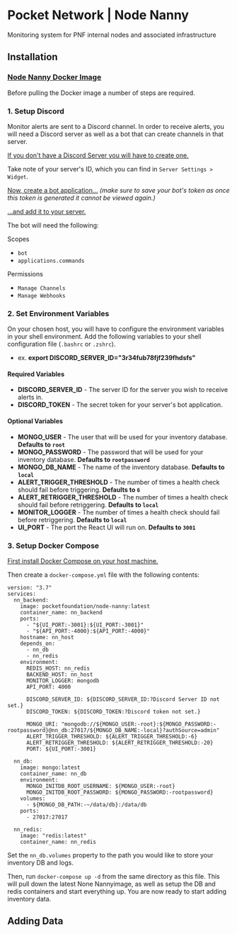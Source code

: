 # Pocket Network | Node Nanny

Monitoring system for PNF internal nodes and associated infrastructure

## Installation

### [Node Nanny Docker Image](https://hub.docker.com/repository/docker/pocketfoundation/node-nanny)

Before pulling the Docker image a number of steps are required.

### 1. Setup Discord

Monitor alerts are sent to a Discord channel. In order to receive alerts, you will need a Discord server as well as a bot that can create channels in that server.

[If you don't have a Discord Server you will have to create one.](https://support.discord.com/hc/en-us/articles/204849977-How-do-I-create-a-server-)

Take note of your server's ID, which you can find in `Server Settings > Widget`.

[Now, create a bot application...](https://discordjs.guide/preparations/setting-up-a-bot-application.html#creating-your-bot) _(make sure to save your bot's token as once this token is generated it cannot be viewed again.)_

[...and add it to your server.](https://discordjs.guide/preparations/adding-your-bot-to-servers.html#bot-invite-links)

The bot will need the following:

Scopes

- `bot`
- `applications.commands`

Permissions

- `Manage Channels`
- `Manage Webhooks`

### 2. Set Environment Variables

On your chosen host, you will have to configure the environment variables in your shell environment. Add the following variables to your shell configuration file (`.bashrc` or `.zshrc`).

- ex. **export DISCORD_SERVER_ID="3r34fub78fjf239fhdsfs"**

#### Required Variables

- **DISCORD_SERVER_ID** - The server ID for the server you wish to receive alerts in.
- **DISCORD_TOKEN** - The secret token for your server's bot application.

#### Optional Variables

- **MONGO_USER** - The user that will be used for your inventory database. **Defaults to `root`**
- **MONGO_PASSWORD** - The password that will be used for your inventory database. **Defaults to `rootpassword`**
- **MONGO_DB_NAME** - The name of the inventory database. **Defaults to `local`**
- **ALERT_TRIGGER_THRESHOLD** - The number of times a health check should fail before triggering. **Defaults to `6`**
- **ALERT_RETRIGGER_THRESHOLD** - The number of times a health check should fail before retriggering. **Defaults to `local`**
- **MONITOR_LOGGER** - The number of times a health check should fail before retriggering. **Defaults to `local`**
- **UI_PORT** - The port the React UI will run on. **Defaults to `3001`**

### 3. Setup Docker Compose

[First install Docker Compose on your host machine.](https://docs.docker.com/compose/install/)

Then create a `docker-compose.yml` file with the following contents:

```
version: "3.7"
services:
  nn_backend:
    image: pocketfoundation/node-nanny:latest
    container_name: nn_backend
    ports:
      - "${UI_PORT:-3001}:${UI_PORT:-3001}"
      - "${API_PORT:-4000}:${API_PORT:-4000}"
    hostname: nn_host
    depends_on:
      - nn_db
      - nn_redis
    environment:
      REDIS_HOST: nn_redis
      BACKEND_HOST: nn_host
      MONITOR_LOGGER: mongodb
      API_PORT: 4000

      DISCORD_SERVER_ID: ${DISCORD_SERVER_ID:?Discord Server ID not set.}
      DISCORD_TOKEN: ${DISCORD_TOKEN:?Discord token not set.}

      MONGO_URI: "mongodb://${MONGO_USER:-root}:${MONGO_PASSWORD:-rootpassword}@nn_db:27017/${MONGO_DB_NAME:-local}?authSource=admin"
      ALERT_TRIGGER_THRESHOLD: ${ALERT_TRIGGER_THRESHOLD:-6}
      ALERT_RETRIGGER_THRESHOLD: ${ALERT_RETRIGGER_THRESHOLD:-20}
      PORT: ${UI_PORT:-3001}

  nn_db:
    image: mongo:latest
    container_name: nn_db
    environment:
      MONGO_INITDB_ROOT_USERNAME: ${MONGO_USER:-root}
      MONGO_INITDB_ROOT_PASSWORD: ${MONGO_PASSWORD:-rootpassword}
    volumes:
      - ${MONGO_DB_PATH:-~/data/db}:/data/db
    ports:
      - 27017:27017

  nn_redis:
    image: "redis:latest"
    container_name: nn_redis
```

Set the `nn_db.volumes` property to the path you would like to store your inventory DB and logs.

Then, run `docker-compose up -d` from the same directory as this file. This will pull down the latest None Nannyimage, as well as setup the DB and redis containers and start everything up. You are now ready to start adding inventory data.

## Adding Data
